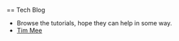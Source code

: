 == Tech Blog

  * Browse the tutorials, hope they can help in some way.
  * [Tim Mee](https://timmee.herokuapp.com)
